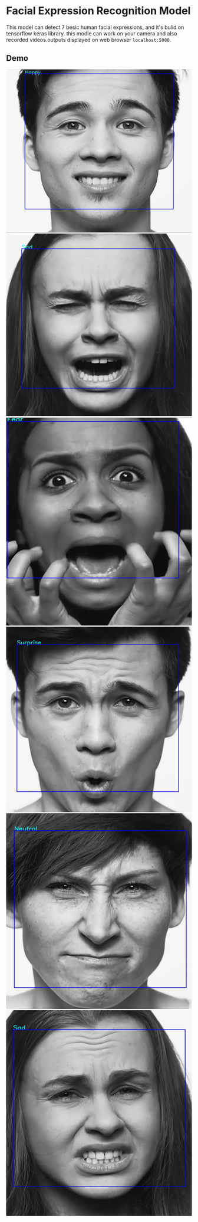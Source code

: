 # Facial Expression Recognition Model

This model can detect 7 besic human facial expressions, and it's bulid on tensorflow keras library. this modle can work on your camera and also recorded 
videos.outputs displayed on web browser `localhost:5000`.


## Demo
<img src="demo/Screenshot 2020-12-02 134126.jpg">   <img src="demo/Screenshot 2020-12-02 134307.jpg">
<img src="demo/Screenshot 2020-12-02 134335.jpg">   <img src="demo/Screenshot 2020-12-02 134408.jpg">
<img src="demo/Screenshot 2020-12-02 134429.jpg">   <img src="demo/Screenshot 2020-12-02 134448.jpg">
